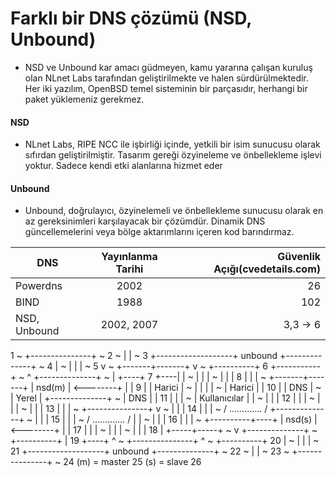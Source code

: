 # Farklı bir DNS çözümü (NSD, Unbound)

* NSD ve Unbound kar amacı güdmeyen, kamu yararına çalışan kuruluş olan NLnet Labs tarafından geliştirilmekte ve halen sürdürülmektedir.
Her iki yazılım, OpenBSD temel sisteminin bir parçasıdır, herhangi bir paket yüklemeniz gerekmez.
#### NSD
* NLnet Labs, RIPE NCC ile işbirliği içinde, yetkili bir isim sunucusu olarak sıfırdan geliştirilmiştir. 
Tasarım gereği özyineleme ve önbellekleme işlevi yoktur. 
Sadece kendi etki alanlarına hizmet eder
#### Unbound
* Unbound, doğrulayıcı, özyinelemeli ve önbellekleme sunucusu olarak en az gereksinimleri karşılayacak bir çözümdür. 
Dinamik DNS güncellemelerini veya bölge aktarımlarını içeren kod barındırmaz.

| DNS    | Yayınlanma Tarihi           | Güvenlik Açığı(cvedetails.com) |
| ------------- |:-------------:| -----:|
| Powerdns      | 2002 | 26 |
| BIND      | 1988      |   102 |
| NSD, Unbound | 2002, 2007     |    3,3 -> 6 |


1								~      +---------------+                            ~
2								~ 	   |               |                            ~
3				   +-------------------+    unbound    +--------------+             ~
4				   |            ~  	   |               |              |             ~
5				   v            ~      +-------+-------+              v             ~    +----------+
6			 +-----------+      ~ 		       ^               +--------------+     ~    |          +----+
7		+----|           |		~			   |               |              |     ~    |          |    |
8		|    |           |		~	   +-------+-------+       |    nsd(m)    | <--------+          |    |
9		|    |   Harici  |		~	   |               |       |              |     ~    |  Harici  |    |
10		|    |    DNS    |		~	   |    Yerel      |       +--------------+     ~    |   DNS    |    |
11		|    |           |		~	   | Kullanıcılar  |              |             ~    |          |    |
12		|    |           |		~	   |               |              |             ~    |          |    |
13		|    |           |		~	   +---------------+              v             ~    |          |    |
14		|    |           |		~	  / ............. /        +--------------+     ~    |          |    |
15		|    |           |		~	 / ............. /         |              |     ~    |          |    |
16		|    |           |		~	+----------+----+	       |    nsd(s)    | <--------+          |    |
17		|    |           |      ~              |               |              |     ~    |          |    |
18		|    +-----+-----+		~			   v               +--------------+     ~    +----------+    |
19		+----+     ^            ~      +---------------+              ^             ~         +----------+
20				   |    		~	   |               |              |             ~
21				   +-------------------+    unbound    +--------------+             ~
22								~	   |               |                            ~
23								~      +---------------+                            ~
24 (m) = master
25 (s) = slave
26
